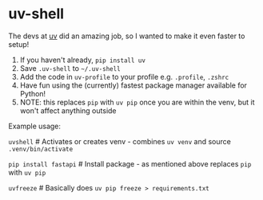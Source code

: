# uv-shell

The devs at [uv](https://github.com/astral-sh/uv) did an amazing job, so I wanted to make it even faster to setup!


1. If you haven't already, `pip install uv`
2. Save `.uv-shell` to `~/.uv-shell`
3. Add the code in `uv-profile` to your profile e.g. `.profile`, `.zshrc`
4. Have fun using the (currently) fastest package manager available for Python!
5. NOTE: this replaces `pip` with `uv pip` once you are within the venv, but it won't affect anything outside


Example usage:
   
`uvshell`     # Activates or creates venv - combines `uv venv` and source `.venv/bin/activate`

`pip install fastapi`  # Install package - as mentioned above replaces `pip` with `uv pip`

`uvfreeze`    # Basically does `uv pip freeze > requirements.txt`
